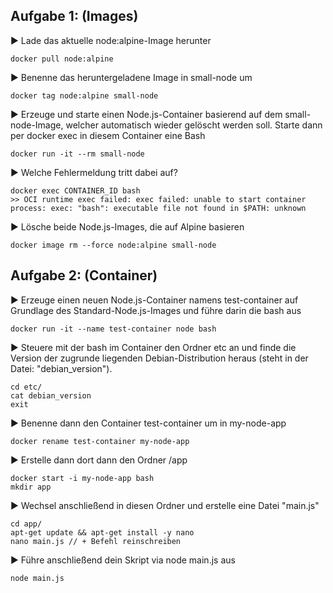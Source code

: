 ## Aufgabe 1: (Images)

► Lade das aktuelle node:alpine-Image herunter

    docker pull node:alpine

► Benenne das heruntergeladene Image in small-node um

    docker tag node:alpine small-node

► Erzeuge und starte einen Node.js-Container basierend auf dem small-node-Image, welcher automatisch wieder gelöscht werden soll. Starte dann per docker exec in diesem Container eine Bash

    docker run -it --rm small-node

► Welche Fehlermeldung tritt dabei auf?

    docker exec CONTAINER_ID bash
    >> OCI runtime exec failed: exec failed: unable to start container process: exec: "bash": executable file not found in $PATH: unknown

► Lösche beide Node.js-Images, die auf Alpine basieren

    docker image rm --force node:alpine small-node

## Aufgabe 2: (Container)

► Erzeuge einen neuen Node.js-Container namens test-container auf Grundlage des Standard-Node.js-Images und führe darin die bash aus

    docker run -it --name test-container node bash

► Steuere mit der bash im Container den Ordner etc an und finde die Version
der zugrunde liegenden Debian-Distribution heraus (steht in der Datei:
"debian_version").

    cd etc/
    cat debian_version
    exit

► Benenne dann den Container test-container um in my-node-app

    docker rename test-container my-node-app

► Erstelle dann dort dann den Ordner /app

    docker start -i my-node-app bash
    mkdir app

► Wechsel anschließend in diesen Ordner und erstelle eine Datei "main.js"

    cd app/
    apt-get update && apt-get install -y nano
    nano main.js // + Befehl reinschreiben

► Führe anschließend dein Skript via node main.js aus

    node main.js
